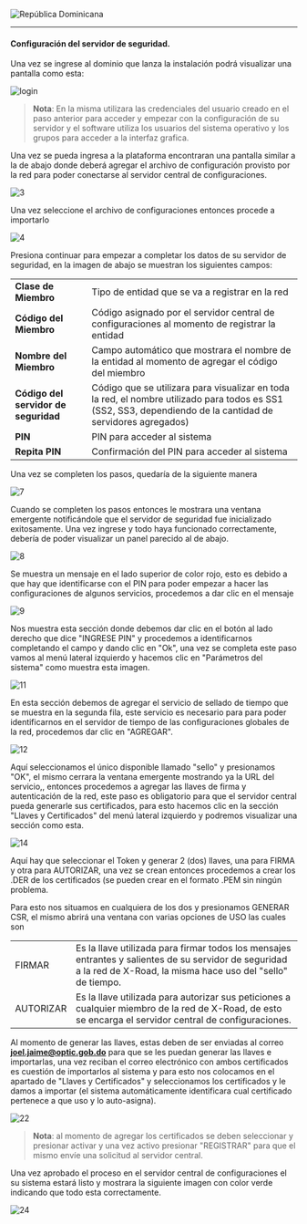 ![República Dominicana](../assets/presidencia.svg)

------

#### Configuración del servidor de seguridad.

Una vez se ingrese al dominio que lanza la instalación podrá visualizar una pantalla como esta:

![login](../assets/initial/1.PNG)

> **Nota**: En la misma utilizara las credenciales del usuario creado en el paso anterior para acceder y empezar con la configuración de su servidor y el software utiliza los usuarios del sistema operativo y los grupos para acceder a la interfaz grafica.



Una vez se pueda ingresa a la plataforma encontraran una pantalla similar a la de abajo donde deberá agregar el archivo de configuración provisto por la red para poder conectarse al servidor central de configuraciones.

![3](../assets/initial/3.PNG)

Una vez seleccione el archivo de configuraciones entonces procede a importarlo

![4](../assets/initial/4.PNG)



Presiona continuar para empezar a completar los datos de su servidor de seguridad, en la imagen de abajo se muestran los siguientes campos:

|                                      |                                                              |
| :----------------------------------- | ------------------------------------------------------------ |
| **Clase de Miembro**                 | Tipo de entidad que se va a registrar en la red              |
| **Código del Miembro**               | Código asignado por el servidor central de configuraciones al momento de registrar la entidad |
| **Nombre del Miembro**               | Campo automático que mostrara el nombre de la entidad al momento de agregar el código del miembro |
| **Código del servidor de seguridad** | Código que se utilizara para visualizar en toda la red, el nombre utilizado para todos es SS1 (SS2, SS3, dependiendo de la cantidad de servidores agregados) |
| **PIN**                              | PIN para acceder al sistema                                  |
| **Repita PIN**                       | Confirmación del PIN para acceder al sistema                 |



Una vez se completen los pasos, quedaría de la siguiente manera

![7](../assets/initial/7.PNG)



Cuando se completen los pasos entonces le mostrara una ventana emergente notificándole que el servidor de seguridad fue inicializado exitosamente. Una vez ingrese y todo haya funcionado correctamente, debería de poder visualizar un panel parecido al de abajo.

![8](../assets/initial/8.PNG)



Se muestra un mensaje en el lado superior de color rojo, esto es debido a que hay que identificarse con el PIN para poder empezar a hacer las configuraciones de algunos servicios, procedemos a dar clic en el mensaje

![9](../assets/initial/9.PNG)



Nos muestra esta sección donde debemos dar clic en el botón al lado derecho que dice "INGRESE PIN" y procedemos a identificarnos completando el campo y dando clic en "Ok", una vez se completa este paso vamos al menú lateral izquierdo y hacemos clic en "Parámetros del sistema" como muestra esta imagen.

![11](../assets/initial/11.PNG)



En esta sección debemos de agregar el servicio de sellado de tiempo que se muestra en la segunda fila, este servicio es necesario para para poder identificarnos en el servidor de tiempo de las configuraciones globales de la red, procedemos dar clic en "AGREGAR".

![12](../assets/initial/12.PNG)



Aquí seleccionamos el único disponible llamado "sello" y presionamos "OK", el mismo cerrara la ventana emergente mostrando ya la URL del servicio,, entonces procedemos a agregar las llaves de firma y autenticación de la red, este paso es obligatorio para que el servidor central pueda generarle sus certificados, para esto hacemos clic en la sección "Llaves y Certificados" del menú lateral izquierdo y podremos visualizar una sección como esta.

![14](../assets/initial/14.PNG)



Aquí hay que seleccionar el Token y generar 2 (dos) llaves, una para FIRMA y otra para AUTORIZAR, una vez se crean entonces procedemos a crear los .DER de los certificados (se pueden crear en el formato .PEM sin ningún problema.

Para esto nos situamos en cualquiera de los dos y presionamos GENERAR CSR, el mismo abrirá una ventana con varias opciones de USO las cuales son

|           |                                                              |
| --------- | ------------------------------------------------------------ |
| FIRMAR    | Es la llave utilizada para firmar todos los mensajes entrantes y salientes de su servidor de seguridad a la red de X-Road, la misma hace uso del "sello" de tiempo. |
| AUTORIZAR | Es la llave utilizada para autorizar sus peticiones a cualquier miembro de la red de X-Road, de esto se encarga el servidor central de configuraciones. |



Al momento de generar las llaves, estas deben de ser enviadas al correo **joel.jaime@optic.gob.do** para que se les puedan generar las llaves e importarlas, una vez reciban el correo electrónico con ambos certificados es cuestión de importarlos al sistema y para esto nos colocamos en el apartado de "Llaves y Certificados" y seleccionamos los certificados y le damos a importar (el sistema automáticamente identificara cual certificado pertenece a que uso y lo auto-asigna).

![22](../assets/initial/22.PNG)

> **Nota**: al momento de agregar los certificados se deben seleccionar y presionar activar y una vez activo presionar "REGISTRAR" para que el mismo envíe una solicitud al servidor central.



Una vez aprobado el proceso en el servidor central de configuraciones el su sistema estará listo y mostrara la siguiente imagen con color verde indicando que todo esta correctamente.

![24](../assets/initial/24.PNG)